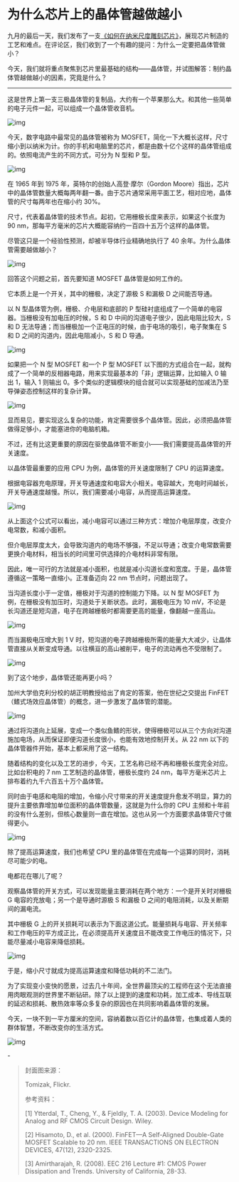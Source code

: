 # 为什么芯片上的晶体管越做越小

九月的最后一天，我们发布了一支[《如何在纳米尺度雕刻芯片》](http://mp.weixin.qq.com/s?__biz=MzA3NDM1MjUwNg==&mid=2247488778&idx=1&sn=885e6df615c3d9cce87ff6a6a4b5466c&chksm=9f00471fa877ce0962de299d6c5263bd8052a8126b99a1ddb980dc694c373a3afc4d35350846&scene=21#wechat_redirect)，展现芯片制造的工艺和难点。在评论区，我们收到了一个有趣的提问：为什么一定要把晶体管做小？



今天，我们就将重点聚焦到芯片里最基础的结构——晶体管，并试图解答：制约晶体管越做越小的因素，究竟是什么？



------



这是世界上第一支三极晶体管的复制品，大约有一个苹果那么大。和其他一些简单的电子元件一起，可以组成一个晶体管收音机。



![img](https://mmbiz.qpic.cn/mmbiz_gif/SlOqFKqEO4F89iaAISrNsQewhFq3eznMIicQ7o4BYcpp7lBMIKkzfafYkBwJhPAGHfXVY3jdHdm3OROFjS1EkCJw/640?wx_fmt=gif)

 

今天，数字电路中最常见的晶体管被称为 MOSFET，简化一下大概长这样，尺寸缩小到以纳米为计。你的手机和电脑里的芯片，都是由数十亿个这样的晶体管组成的。依照电流产生的不同方式，可分为 N 型和 P 型。



![img](https://mmbiz.qpic.cn/mmbiz_gif/SlOqFKqEO4F89iaAISrNsQewhFq3eznMIibVDtmuwicLEXEUiaOxu9SIYfxZNrv7BSicRCznBQB1LxKIEPD9lp6lGvQ/640?wx_fmt=gif)



在 1965 年到 1975 年，英特尔的创始人高登·摩尔（Gordon Moore）指出，芯片中的晶体管数量大概每两年翻一番。由于芯片通常采用平面工艺，相对应地，晶体管的尺寸每两年也在缩小约 30%。



尺寸，代表着晶体管的技术节点。起初，它用栅极长度来表示，如果这个长度为 90 nm，那每平方毫米的芯片大概能容纳约一百四十五万个这样的晶体管。



尽管这只是一个经验性预测，却被半导体行业精确地执行了 40 余年。为什么晶体管需要越做越小？



![img](https://mmbiz.qpic.cn/mmbiz_png/SlOqFKqEO4F89iaAISrNsQewhFq3eznMIApTAPsdzEbCCvRzXoepSbnD0Bk1myWjRkZpDErx5Hfe7UbzKalVicDg/640?wx_fmt=png)



回答这个问题之前，首先要知道 MOSFET 晶体管是如何工作的。



它本质上是一个开关，其中的栅极，决定了源极 S 和漏极 D 之间能否导通。

 

以 N 型晶体管为例，栅极、介电层和底部的 P 型硅衬底组成了一个简单的电容器。当栅极没有加电压的时候，S 和 D 中间的沟道电子很少，因此电阻比较大，S 和 D 无法导通；而当栅极加一个正电压的时候，由于电场的吸引，电子聚集在 S 和 D 之间的沟道内，因此电阻减小，S 和 D 导通。



![img](https://mmbiz.qpic.cn/mmbiz_gif/SlOqFKqEO4F89iaAISrNsQewhFq3eznMIiczH8HlsxZdfZ7Fv0IOAyKMRMt5cMicGHHsMOgBTNUh0vBjHLibjnhFEA/640?wx_fmt=gif)



如果把一个 N 型 MOSFET 和一个 P 型 MOSFET 以下图的方式组合在一起，就构成了一个简单的反相器电路，用来实现最基本的「非」逻辑运算，比如输入 0 输出 1，输入 1 则输出 0。多个类似的逻辑模块的组合就可以实现基础的加减法乃至导弹姿态控制这样的复杂计算。



![img](https://mmbiz.qpic.cn/mmbiz_png/SlOqFKqEO4F89iaAISrNsQewhFq3eznMIM8icfaURUyuxmZoHdbVG9Pia77xsO79TJBzu17gicxaQzxCicoAaYBCIicw/640?wx_fmt=png)



显而易见，要实现这么复杂的功能，肯定需要很多个晶体管。因此，必须把晶体管做得足够小，才能塞进你的电脑机箱。



不过，还有比这更重要的原因在驱使晶体管不断变小——我们需要提高晶体管的开关速度。



以晶体管最重要的应用 CPU 为例，晶体管的开关速度限制了 CPU 的运算速度。



根据电容器充电原理，开关导通速度和电容大小相关。电容越大，充电时间越长，开关导通速度越慢。所以，我们需要减小电容，从而提高运算速度。

 

![img](https://mmbiz.qpic.cn/mmbiz_png/SlOqFKqEO4F89iaAISrNsQewhFq3eznMI8EsOD6qyYSKbLwldRqY9NgUGYWFzIVdFXrJaiaZLianBibeeF9PcOgsrw/640?wx_fmt=png)



从上面这个公式可以看出，减小电容可以通过三种方式：增加介电层厚度，改变介电常数，和减小面积。



但介电层厚度太大，会导致沟道内的电场不够强，不足以导通；改变介电常数需要更换介电材料，相当长的时间里可供选择的介电材料非常有限。



因此，唯一可行的方法就是减小面积，也就是减小沟道长度和宽度。于是，晶体管遵循这一策略一直缩小。正准备迈向 22 nm 节点时，问题出现了。



当沟道长度小于一定值，栅极对于沟道的控制能力下降。以 N 型 MOSFET 为例，在栅极没有加压时，沟道处于关断状态。此时，漏极电压为 10 mV，不论是长沟道还是短沟道，电子在跨越栅极时都需要更高的能量，像翻越一座高山。



![img](https://mmbiz.qpic.cn/mmbiz_png/SlOqFKqEO4F89iaAISrNsQewhFq3eznMIKyZaPxaZhZv4vwFX82ibEXMibU2X4gDpdeAKJIShHQEO67349QibqWOHA/640?wx_fmt=png)



而当漏极电压增大到 1 V 时，短沟道的电子跨越栅极所需的能量大大减少，让晶体管直接从关断变成导通。以往横亘的高山被削平，电子的流动再也不受限制了。



![img](https://mmbiz.qpic.cn/mmbiz_png/SlOqFKqEO4F89iaAISrNsQewhFq3eznMI8KDbFs6Ceq3GF1blpsCBJZYoCwkiaVwfiaFiaHlyr3UBO9ibBfnEEpQ7Ag/640?wx_fmt=png)



到了这个地步，晶体管还能再更小吗？



加州大学伯克利分校的胡正明教授给出了肯定的答案，他在世纪之交提出 FinFET（鳍式场效应晶体管）的概念，进一步激发了晶体管的潜能。



![img](https://mmbiz.qpic.cn/mmbiz_png/SlOqFKqEO4F89iaAISrNsQewhFq3eznMIrXezRjkx0b9EguRHp27ibhkyLnU2TmLibsK1RRPAcP15hFJ2mMQQW3AQ/640?wx_fmt=png)



通过将沟道向上延展，变成一个类似鱼鳍的形状，使得栅极可以从三个方向对沟道施加电场，从而保证即便沟道长度很小，也能有效地控制开关。从 22 nm 以下的晶体管器件开始，基本上都采用了这一结构。



随着结构的变化以及工艺的进步，今天，工艺名称已经不再和栅极长度完全对应。比如台积电的 7 nm 工艺制造的晶体管，栅极长度约 24 nm，每平方毫米芯片上排布着约九千六百五十万个晶体管。



同时由于电感和电阻的增加，令缩小尺寸带来的开关速度提升愈发不明显，算力的提升主要依靠增加单位面积的晶体管数量，这就是为什么你的 CPU 主频和十年前的没有什么差别，但核心数量则一直在增加。这也从另一个方面要求晶体管尺寸做得更小。



![img](https://mmbiz.qpic.cn/mmbiz_png/SlOqFKqEO4F89iaAISrNsQewhFq3eznMINMTloAjwDzQNwk53NmgUxxCh6qE7Z4tIRgTa0UaITPkXZ6InzicYlvQ/640?wx_fmt=png)



除了提高运算速度，我们也希望 CPU 里的晶体管在完成每一个运算的同时，消耗尽可能少的电。



电都花在哪儿了呢？



观察晶体管的开关方式，可以发现能量主要消耗在两个地方：一个是开关时对栅极 G 电容的充放电；另一个是导通时源极 S 和漏极 D 之间的电阻消耗，以及关断期间的漏电流。



其中栅极 G 上的开关损耗可以表示为下面这道公式。能量损耗与电容、开关频率和工作电压的平方成正比，在必须提高开关速度且不能改变工作电压的情况下，只能尽量减小电容来降低损耗。



![img](https://mmbiz.qpic.cn/mmbiz_png/SlOqFKqEO4F89iaAISrNsQewhFq3eznMIvFUqC4M2K4fKErBb5auwKwXEV87eAYiaRGgwibgBg2L9iaqbgoz3qJG3A/640?wx_fmt=png)



于是，缩小尺寸就成为提高运算速度和降低功耗的不二法门。



为了实现变小变快的愿景，过去几十年间，全世界最顶尖的工程师在这个无法直接用肉眼观测的世界里不断钻研。除了以上提到的速度和功耗，加工成本、导线互联的延迟和损耗、散热效率等众多复杂的原因也在共同影响着晶体管的发展。



今天，一块不到一平方厘米的空间，容纳着数以百亿计的晶体管，也集成着人类的群体智慧，不断改变你的生活方式。



![img](https://mmbiz.qpic.cn/mmbiz_gif/SlOqFKqEO4F89iaAISrNsQewhFq3eznMILibO9b9MFzmaD60VMokjZcxj8AwrBUWqBxzwgpzXgIxsibph06HqHiatg/640?wx_fmt=gif)



\-

> 封面图来源：
>
> Tomizak, Flickr.
>
> 
>
> 参考资料：
>
> 
>
> [1] Ytterdal, T., Cheng, Y., & Fjeldly, T. A. (2003). Device Modeling for Analog and RF CMOS Circuit Design. Wiley.
>
> [2] Hisamoto, D., et al. (2000). FinFET—A Self-Aligned Double-Gate MOSFET Scalable to 20 nm. IEEE TRANSACTIONS ON ELECTRON DEVICES, 47(12), 2320-2325.
>
> [3] Amirtharajah, R. (2008). EEC 216 Lecture #1: CMOS Power Dissipation and Trends. University of California, 28-33.